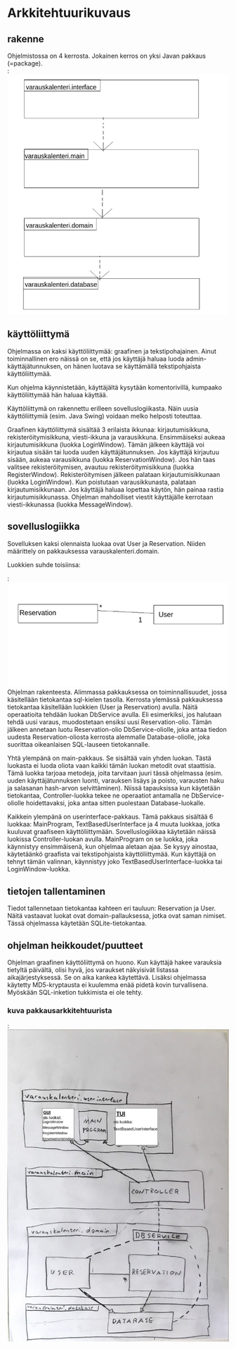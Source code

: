 # Arkkitehtuurikuvaus  
 
## rakenne 

Ohjelmistossa on 4 kerrosta. Jokainen kerros on yksi Javan pakkaus (=package).  
:![picture alt](https://github.com/masiro918/ot-harjoitustyo/blob/master/varauskalenteri/dokumentaatio/pakkausarkkitehtuuri.jpg)  

## käyttöliittymä

Ohjelmassa on kaksi käyttöliittymää: graafinen ja tekstipohajainen. Ainut toiminnallinen ero näissä on se, että jos käyttäjä haluaa luoda admin-käyttäjätunnuksen, on hänen luotava se käyttämällä tekstipohjaista käyttöliittymää.  

Kun ohjelma käynnistetään, käyttäjältä kysytään komentorivillä, kumpaako käyttöliittymää hän haluaa käyttää.  

Käyttöliittymä on rakennettu erilleen sovelluslogiikasta. Näin uusia käyttöliittymiä (esim. Java Swing) voidaan melko helposti toteuttaa.  

Graafinen käyttöliittymä sisältää 3 erilaista ikkunaa: kirjautumisikkuna, rekisteröitymisikkuna, viesti-ikkuna ja varausikkuna. Ensimmäiseksi aukeaa kirjautumisikkuna (luokka LoginWindow). Tämän jälkeen käyttäjä voi kirjautua sisään tai luoda uuden käyttäjätunnuksen. Jos käyttäjä kirjautuu sisään, aukeaa varausikkuna (luokka ReservationWindow). Jos hän taas valitsee rekisteröitymisen, avautuu rekisteröitymisikkuna (luokka RegisterWindow). Rekisteröitymisen jälkeen palataan kirjautumisikkunaan (luokka LoginWindow). Kun poistutaan varausikkunasta, palataan kirjautumisikkunaan. Jos käyttäjä haluaa lopettaa käytön, hän painaa rastia kirjautumisikkunassa. Ohjelman mahdolliset viestit käyttäjälle kerrotaan viesti-ikkunassa (luokka MessageWindow).  

## sovelluslogiikka

Sovelluksen kaksi olennaista luokaa ovat User ja Reservation. Niiden määrittely on pakkauksessa varauskalenteri.domain.  

Luokkien suhde toisiinsa:    

:![picture alt](https://github.com/masiro918/ot-harjoitustyo/blob/master/varauskalenteri/dokumentaatio/user-reservation.jpg)  
Ohjelman rakenteesta. Alimmassa pakkauksessa on toiminnallisuudet, jossa käsitellään tietokantaa sql-kielen tasolla. Kerrosta ylemässä pakkauksessa tietokantaa käsitellään luokkien (User ja Reservation) avulla. Näitä operaatioita tehdään luokan DbService avulla. Eli esimerkiksi, jos halutaan tehdä uusi varaus, muodostetaan ensiksi uusi Reservation-olio. Tämän jälkeen annetaan luotu Reservation-olio DbService-oliolle, joka antaa tiedon uudesta Reservation-oliosta kerrosta alemmalle Database-oliolle, joka suorittaa oikeanlaisen SQL-lauseen tietokannalle.  

Yhtä ylempänä on main-pakkaus. Se sisältää vain yhden luokan. Tästä luokasta ei luoda oliota vaan kaikki tämän luokan metodit ovat staattisia. Tämä luokka tarjoaa metodeja, joita tarvitaan juuri tässä ohjelmassa (esim. uuden käyttäjätunnuksen luonti, varauksen lisäys ja poisto, varausten haku ja salasanan hash-arvon selvittäminen). Niissä tapauksissa kun käytetään tietokantaa, Controller-luokka tekee ne operaatiot antamalla ne DbService-oliolle hoidettavaksi, joka antaa sitten puolestaan Database-luokalle.  

Kaikkein ylempänä on userinterface-pakkaus. Tämä pakkaus sisältää 6 luokkaa: MainProgram, TextBasedUserInterface ja 4 muuta luokkaa, jotka kuuluvat graafiseen käyttöliittymään. Sovelluslogiikkaa käytetään näissä luokissa Controller-luokan avulla. MainProgram on se luokka, joka käynnistyy ensimmäisenä, kun ohjelmaa aletaan ajaa. Se kysyy ainostaa, käytetäänkö graafista vai tekstipohjaista käyttöliittymää. Kun käyttäjä on tehnyt tämän valinnan, käynnistyy joko TextBasedUserInterface-luokka tai LoginWindow-luokka.  


## tietojen tallentaminen

Tiedot tallennetaan tietokantaa kahteen eri tauluun: Reservation ja User. Näitä vastaavat luokat ovat domain-pallauksessa, jotka ovat saman nimiset. Tässä ohjelmassa käytetään SQLite-tietokantaa.  

## ohjelman heikkoudet/puutteet

Ohjelman graafinen käyttöliittymä on huono. Kun käyttäjä hakee varauksia tietyltä päivältä, olisi hyvä, jos varaukset näkyisivät listassa aikajärjestyksessä. Se on aika kankea käytettävä. Lisäksi ohjelmassa käytetty MD5-kryptausta ei kuulemma enää pidetä kovin turvallisena. Myöskään SQL-inketion tukkimista ei ole tehty.  

 
### kuva pakkausarkkitehtuurista    
:![picture alt](https://github.com/masiro918/ot-harjoitustyo/blob/master/varauskalenteri/dokumentaatio/kaavio.jpg)  

